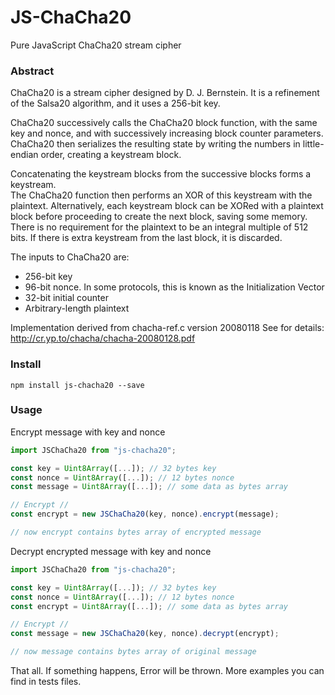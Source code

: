 # JS-ChaCha20
Pure JavaScript ChaCha20 stream cipher

### Abstract
ChaCha20 is a stream cipher designed by D. J. Bernstein. 
It is a refinement of the Salsa20 algorithm, and it uses a 256-bit key.

ChaCha20 successively calls the ChaCha20 block function, with the same key and nonce, and with successively increasing block counter parameters.
ChaCha20 then serializes the resulting state by writing the numbers in little-endian order, creating a keystream block.

Concatenating the keystream blocks from the successive blocks forms a keystream.  
The ChaCha20 function then performs an XOR of this keystream with the plaintext.
Alternatively, each keystream block can be XORed with a plaintext block before proceeding to create the next block, saving some memory.
There is no requirement for the plaintext to be an integral multiple of 512 bits.  If there is extra keystream from the last block, it is discarded.

The inputs to ChaCha20 are:
- 256-bit key
- 96-bit nonce.  In some protocols, this is known as the Initialization Vector
- 32-bit initial counter
- Arbitrary-length plaintext

Implementation derived from chacha-ref.c version 20080118
See for details: http://cr.yp.to/chacha/chacha-20080128.pdf

### Install
```
npm install js-chacha20 --save
```

### Usage
Encrypt message with key and nonce
```javascript
import JSChaCha20 from "js-chacha20";

const key = Uint8Array([...]); // 32 bytes key
const nonce = Uint8Array([...]); // 12 bytes nonce
const message = Uint8Array([...]); // some data as bytes array

// Encrypt //
const encrypt = new JSChaCha20(key, nonce).encrypt(message);

// now encrypt contains bytes array of encrypted message
```

Decrypt encrypted message with key and nonce
```javascript
import JSChaCha20 from "js-chacha20";

const key = Uint8Array([...]); // 32 bytes key
const nonce = Uint8Array([...]); // 12 bytes nonce
const encrypt = Uint8Array([...]); // some data as bytes array

// Encrypt //
const message = new JSChaCha20(key, nonce).decrypt(encrypt);

// now message contains bytes array of original message
```

That all. If something happens, Error will be thrown.
More examples you can find in tests files.
